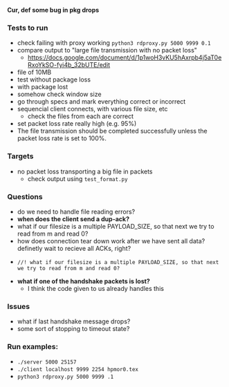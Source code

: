 **Cur, def some bug in pkg drops**

### Tests to run 
- check failing with proxy working `python3 rdproxy.py 5000 9999 0.1`
- compare output to "large file transmission with no packet loss" 
  - https://docs.google.com/document/d/1p1woH3vKU5hAxrpb4j5aT0eRxoYkSO-fyi4b_32bUTE/edit
- file of 10MB
- test without package loss
- with package lost
- somehow check window size
- go through specs and mark everything correct or incorrect
- sequencial client connects, with various file size, etc
  - check the files from each are correct
- set packet loss rate really high (e.g. 95%) 
-   The file transmission should be completed successfully unless the packet loss rate is set to 100%.

### Targets
- no packet loss transporting a big file in packets
  - check output using `test_format.py`


### Questions
- do we need to handle file reading errors? 
- **when does the client send a dup-ack?**
- what if our filesize is a multiple PAYLOAD_SIZE, so that next we try to read from m and read 0?
- how does connection tear down work after we have sent all data? definetly wait to recieve all ACKs, right? 
-     //! what if our filesize is a multiple PAYLOAD_SIZE, so that next we try to read from m and read 0?
- **what if one of the handshake packets is lost?**
  - I think the code given to us already handles this

### Issues
- what if last handshake message drops? 
- some sort of stopping to timeout state?


### Run examples: 
- `./server 5000 25157`
- `./client localhost 9999 2254 hpmor0.tex`
- `python3 rdproxy.py 5000 9999 .1`